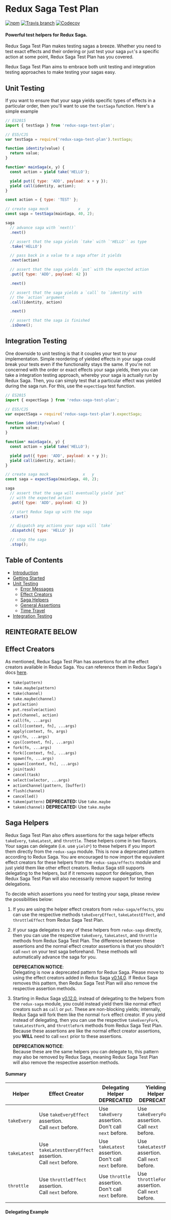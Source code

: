 # Redux Saga Test Plan

[![npm](https://img.shields.io/npm/v/redux-saga-test-plan.svg?style=flat-square)](https://www.npmjs.com/package/redux-saga-test-plan)
[![Travis branch](https://img.shields.io/travis/jfairbank/redux-saga-test-plan/master.svg?style=flat-square)](https://travis-ci.org/jfairbank/redux-saga-test-plan)
[![Codecov](https://img.shields.io/codecov/c/github/jfairbank/redux-saga-test-plan.svg?style=flat-square)](https://codecov.io/gh/jfairbank/redux-saga-test-plan)

#### Powerful test helpers for Redux Saga.

Redux Saga Test Plan makes testing sagas a breeze. Whether you need to test
exact effects and their ordering or just test your saga `put`'s a specific
action at some point, Redux Saga Test Plan has you covered.

Redux Saga Test Plan aims to embrace both unit testing and integration testing
approaches to make testing your sagas easy.

## Unit Testing

If you want to ensure that your saga yields specific types of effects in a
particular order, then you'll want to use the `testSaga` function. Here's a
simple example

```js
// ES2015
import { testSaga } from 'redux-saga-test-plan';

// ES5/CJS
var testSaga = require('redux-saga-test-plan').testSaga;

function identity(value) {
  return value;
}

function* mainSaga(x, y) {
  const action = yield take('HELLO');

  yield put({ type: 'ADD', payload: x + y });
  yield call(identity, action);
}

const action = { type: 'TEST' };

// create saga mock             x   y
const saga = testSaga(mainSaga, 40, 2);

saga
  // advance saga with `next()`
  .next()

  // assert that the saga yields `take` with `'HELLO'` as type
  .take('HELLO')

  // pass back in a value to a saga after it yields
  .next(action)

  // assert that the saga yields `put` with the expected action
  .put({ type: 'ADD', payload: 42 })

  .next()

  // assert that the saga yields a `call` to `identity` with
  // the `action` argument
  .call(identity, action)

  .next()

  // assert that the saga is finished
  .isDone();
```

## Integration Testing

One downside to unit testing is that it couples your test to your
implementation. Simple reordering of yielded effects in your saga could break
your tests even if the functionality stays the same. If you're not concerned
with the order or exact effects your saga yields, then you can take a
integration testing approach, whereby your saga is actually run by Redux Saga.
Then, you can simply test that a particular effect was yielded during the saga
run. For this, use the `expectSaga` test function.

```js
// ES2015
import { expectSaga } from 'redux-saga-test-plan';

// ES5/CJS
var expectSaga = require('redux-saga-test-plan').expectSaga;

function identity(value) {
  return value;
}

function* mainSaga(x, y) {
  const action = yield take('HELLO');

  yield put({ type: 'ADD', payload: x + y });
  yield call(identity, action);
}

// create saga mock               x   y
const saga = expectSaga(mainSaga, 40, 2);

saga
  // assert that the saga will eventually yield `put`
  // with the expected action
  .put({ type: 'ADD', payload: 42 })

  // start Redux Saga up with the saga
  .start()

  // dispatch any actions your saga will `take`
  .dispatch({ type: 'HELLO' })

  // stop the saga
  .stop();
```

## Table of Contents

- [Introduction](/README.md)
- [Getting Started](/getting-started.md)
- [Unit Testing](/unit-testing/README.md)
  - [Error Messages](/unit-testing/error-messages.md)
  - [Effect Creators](/unit-testing/effect-creators.md)
  - [Saga Helpers](/unit-testing/saga-helpers.md)
  - [General Assertions](/unit-testing/general-assertions.md)
  - [Time Travel](/unit-testing/time-travel.md)
- [Integration Testing](/integration-testing/README.md)

## REINTEGRATE BELOW

## Effect Creators

As mentioned, Redux Saga Test Plan has assertions for all the effect creators
available in Redux Saga. You can reference them in Redux Saga's docs
[here](http://redux-saga.github.io/redux-saga/docs/api/index.html#effect-creators).

- `take(pattern)`
- `take.maybe(pattern)`
- `take(channel)`
- `take.maybe(channel)`
- `put(action)`
- `put.resolve(action)`
- `put(channel, action)`
- `call(fn, ...args)`
- `call([context, fn], ...args)`
- `apply(context, fn, args)`
- `cps(fn, ...args)`
- `cps([context, fn], ...args)`
- `fork(fn, ...args)`
- `fork([context, fn], ...args)`
- `spawn(fn, ...args)`
- `spawn([context, fn], ...args)`
- `join(task)`
- `cancel(task)`
- `select(selector, ...args)`
- `actionChannel(pattern, [buffer])`
- `flush(channel)`
- `cancelled()`
- `takem(pattern)` **DEPRECATED:** Use `take.maybe`
- `takem(channel)` **DEPRECATED:** Use `take.maybe`

## Saga Helpers

Redux Saga Test Plan also offers assertions for the saga helper effects
`takeEvery`, `takeLatest`, and `throttle`. These helpers come in two flavors.
Your sagas can delegate (i.e. use `yield*`) to these helpers if you import them
directly from the `redux-saga` module. This is now a deprecated pattern
according to Redux Saga. You are encouraged to now import the equivalent effect
creators for these helpers from the `redux-saga/effects` module and just yield
them like other effect creators. Redux Saga still supports delegating to the
helpers, but if it removes support for delegation, then Redux Saga Test Plan
will also necessarily remove support for testing delegations.

To decide which assertions you need for testing your saga, please review the
possibilities below:

1. If you are using the helper effect creators from `redux-saga/effects`, you
   can use the respective methods `takeEveryEffect`, `takeLatestEffect`, and
   `throttleEffect` from Redux Saga Test Plan.

2. If your saga delegates to any of these helpers from `redux-saga` directly,
   then you can use the respective `takeEvery`, `takeLatest`, and `throttle`
   methods from Redux Saga Test Plan. The difference between these assertions
   and the normal effect creator assertions is that you shouldn't call `next` on
   your test saga beforehand. These methods will automatically advance the saga
   for you.

   **DEPRECATION NOTICE**:  
   Delegating is now a deprecated pattern for Redux Saga. Please move to using
   the effect creators added in Redux Saga
   [v0.14.0](https://github.com/redux-saga/redux-saga/releases/tag/v0.14.0).
   If Redux Saga removes this pattern, then Redux Saga Test Plan will also
   remove the respective assertion methods.

3. Starting in Redux Saga
   [v0.12.0](https://github.com/redux-saga/redux-saga/releases/tag/v0.12.0),
   instead of delegating to the helpers from the `redux-saga` module, you could
   instead yield them like normal effect creators such as `call` or `put`. These
   are non-blocking yields; internally, Redux Saga will fork them like the
   normal `fork` effect creator. If you yield instead of delegating, then you
   can use the respective `takeEveryFork`, `takeLatestFork`, and `throttleFork`
   methods from Redux Saga Test Plan. Because these assertions are like the
   normal effect creator assertions, you **WILL** need to call `next` prior to
   these assertions.

   **DEPRECATION NOTICE**:  
   Because these are the same helpers you can delegate to, this pattern may also
   be removed by Redux Saga, meaning Redux Saga Test Plan will also remove the
   respective assertion methods.


#### Summary

| Helper | Effect Creator | Delegating Helper<br>DEPRECATED | Yielding Helper<br>DEPRECATED |
| ------ | -------------- | ----------------- | --------------- |
| `takeEvery` | Use `takeEveryEffect` assertion.<br>Call `next` before. | Use `takeEvery` assertion.<br>Don't call `next` before. | Use `takeEveryFork` assertion.<br>Call `next` before. |
| `takeLatest` | Use `takeLatestEveryEffect` assertion.<br>Call `next` before. | Use `takeLatest` assertion.<br>Don't call `next` before. | Use `takeLatestFork` assertion.<br>Call `next` before. |
| `throttle` | Use `throttleEffect` assertion.<br>Call `next` before. | Use `throttle` assertion.<br>Don't call `next` before. | Use `throttleFork` assertion.<br>Call `next` before. |

#### Delegating Example
